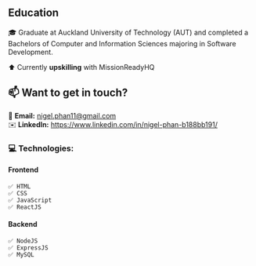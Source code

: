 ## Education
🎓 Graduate at Auckland University of Technology (AUT) and completed a Bachelors of Computer and Information Sciences majoring in Software Development.

⬆️ Currently **upskilling** with MissionReadyHQ

## 📫 Want to get in touch? 
   📧 **Email:** nigel.phan11@gmail.com
   <br/>
   ✉️ **LinkedIn:** https://www.linkedin.com/in/nigel-phan-b188bb191/

### 💻 Technologies:
  #### Frontend
    ✅ HTML
    ✅ CSS
    ✅ JavaScript
    ✅ ReactJS
    
  #### Backend
    ✅ NodeJS
    ✅ ExpressJS
    ✅ MySQL

<!--
**nigelph/nigelph** is a ✨ _special_ ✨ repository because its `README.md` (this file) appears on your GitHub profile.

Here are some ideas to get you started:

- 🔭 I’m currently working on ...
- 🌱 I’m currently learning ...
- 👯 I’m looking to collaborate on ...
- 🤔 I’m looking for help with ...
- 💬 Ask me about ...
- 📫 How to reach me: 
- 😄 Pronouns: ...
- ⚡ Fun fact: ...
-->
